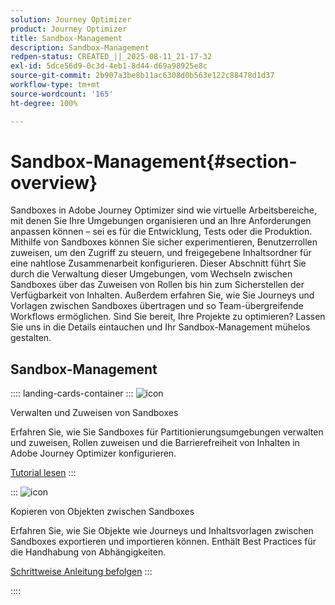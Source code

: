```yaml
---
solution: Journey Optimizer
product: Journey Optimizer
title: Sandbox-Management
description: Sandbox-Management
redpen-status: CREATED_||_2025-08-11_21-17-32
exl-id: 5dce56d9-0c3d-4eb1-8d44-d69a98925e8c
source-git-commit: 2b907a3be8b11ac6308d0b563e122c88478d1d37
workflow-type: tm+mt
source-wordcount: '165'
ht-degree: 100%

---
```


# Sandbox-Management{#section-overview}

Sandboxes in Adobe Journey Optimizer sind wie virtuelle Arbeitsbereiche, mit denen Sie Ihre Umgebungen organisieren und an Ihre Anforderungen anpassen können – sei es für die Entwicklung, Tests oder die Produktion. Mithilfe von Sandboxes können Sie sicher experimentieren, Benutzerrollen zuweisen, um den Zugriff zu steuern, und freigegebene Inhaltsordner für eine nahtlose Zusammenarbeit konfigurieren. Dieser Abschnitt führt Sie durch die Verwaltung dieser Umgebungen, vom Wechseln zwischen Sandboxes über das Zuweisen von Rollen bis hin zum Sicherstellen der Verfügbarkeit von Inhalten. Außerdem erfahren Sie, wie Sie Journeys und Vorlagen zwischen Sandboxes übertragen und so Team-übergreifende Workflows ermöglichen. Sind Sie bereit, Ihre Projekte zu optimieren? Lassen Sie uns in die Details eintauchen und Ihr Sandbox-Management mühelos gestalten.

## Sandbox-Management

:::: landing-cards-container
:::
![icon](https://cdn.experienceleague.adobe.com/icons/circle-play.svg?lang=de)

Verwalten und Zuweisen von Sandboxes

Erfahren Sie, wie Sie Sandboxes für Partitionierungsumgebungen verwalten und zuweisen, Rollen zuweisen und die Barrierefreiheit von Inhalten in Adobe Journey Optimizer konfigurieren.

[Tutorial lesen](../using/administration/sandboxes.md)
:::

:::
![icon](https://cdn.experienceleague.adobe.com/icons/list-check.svg?lang=de)

Kopieren von Objekten zwischen Sandboxes

Erfahren Sie, wie Sie Objekte wie Journeys und Inhaltsvorlagen zwischen Sandboxes exportieren und importieren können. Enthält Best Practices für die Handhabung von Abhängigkeiten.

[Schrittweise Anleitung befolgen](../using/configuration/copy-objects-to-sandbox.md)
:::

::::
